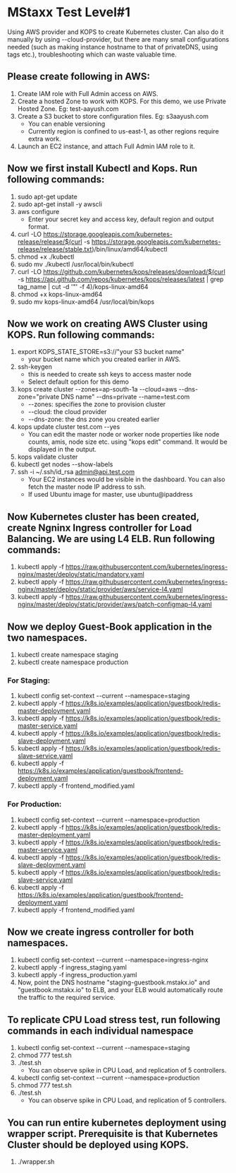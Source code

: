 # MStaxx Test Level#1
Using AWS provider and KOPS to create Kubernetes cluster. Can also do it manually by using --cloud-provider, but there are many small configurations needed  (such as making instance hostname to that of privateDNS, using tags etc.), troubleshooting which can waste valuable time.

## Please create following in AWS:
1. Create IAM role with Full Admin access on AWS.
1. Create a hosted Zone to work with KOPS. For this demo, we use Private Hosted Zone. Eg: test-aayush.com
1. Create a S3 bucket to store configuration files. Eg: s3aayush.com
   * You can enable versioning
   * Currently region is confined to us-east-1, as other regions require extra work.
1. Launch an EC2 instance, and attach Full Admin IAM role to it.

## Now we first install Kubectl and Kops. Run following commands:
   1. sudo apt-get update
   1. sudo apt-get install -y awscli
   1. aws configure
      * Enter your secret key and access key, default region and output format.
   1. curl -LO https://storage.googleapis.com/kubernetes-release/release/$(curl -s https://storage.googleapis.com/kubernetes-release/release/stable.txt)/bin/linux/amd64/kubectl
   1. chmod +x ./kubectl
   1. sudo mv ./kubectl /usr/local/bin/kubectl
   1. curl -LO https://github.com/kubernetes/kops/releases/download/$(curl -s https://api.github.com/repos/kubernetes/kops/releases/latest | grep tag_name | cut -d '"' -f 4)/kops-linux-amd64
   1. chmod +x kops-linux-amd64
   1. sudo mv kops-linux-amd64 /usr/local/bin/kops

## Now we work on creating AWS Cluster using KOPS. Run following commands:
1. export KOPS_STATE_STORE=s3://"your S3 bucket name"
   * your bucket name which you created earlier in AWS.
1. ssh-keygen
   * this is needed to create ssh keys to access master node
   * Select default option for this demo
1. kops create cluster --zones=ap-south-1a --cloud=aws --dns-zone="private DNS name" --dns=private --name=test.com
   * --zones: specifies the zone to provision cluster
   * --cloud: the cloud provider
   * --dns-zone: the dns zone you created earlier
1. kops update cluster test.com --yes
   * You can edit the master node or worker node properties like node counts, amis, node size etc. using "kops edit" command. It 
     would be displayed in the output.
1. kops validate cluster
1. kubectl get nodes --show-labels
1. ssh  -i ~/.ssh/id_rsa admin@api.test.com
   * Your EC2 instances would be visible in the dashboard. You can also fetch the master node IP address to ssh.
   * If used Ubuntu image for master, use ubuntu@ipaddress
  
## Now Kubernetes cluster has been created, create Ngninx Ingress controller for Load Balancing. We are using L4 ELB. Run following commands:
1. kubectl apply -f https://raw.githubusercontent.com/kubernetes/ingress-nginx/master/deploy/static/mandatory.yaml
1. kubectl apply -f https://raw.githubusercontent.com/kubernetes/ingress-nginx/master/deploy/static/provider/aws/service-l4.yaml
1. kubectl apply -f https://raw.githubusercontent.com/kubernetes/ingress-nginx/master/deploy/static/provider/aws/patch-configmap-l4.yaml

## Now we deploy Guest-Book application in the two namespaces.
1. kubectl create namespace staging
1. kubectl create namespace production
### For Staging:
1. kubectl config set-context --current --namespace=staging
1. kubectl apply -f https://k8s.io/examples/application/guestbook/redis-master-deployment.yaml
1. kubectl apply -f https://k8s.io/examples/application/guestbook/redis-master-service.yaml
1. kubectl apply -f https://k8s.io/examples/application/guestbook/redis-slave-deployment.yaml
1. kubectl apply -f https://k8s.io/examples/application/guestbook/redis-slave-service.yaml
1. kubectl apply -f https://k8s.io/examples/application/guestbook/frontend-deployment.yaml
1. kubectl apply -f frontend_modified.yaml
### For Production:
1. kubectl config set-context --current --namespace=production
1. kubectl apply -f https://k8s.io/examples/application/guestbook/redis-master-deployment.yaml
1. kubectl apply -f https://k8s.io/examples/application/guestbook/redis-master-service.yaml
1. kubectl apply -f https://k8s.io/examples/application/guestbook/redis-slave-deployment.yaml
1. kubectl apply -f https://k8s.io/examples/application/guestbook/redis-slave-service.yaml
1. kubectl apply -f https://k8s.io/examples/application/guestbook/frontend-deployment.yaml
1. kubectl apply -f frontend_modified.yaml

## Now we create ingress controller for both namespaces.
1. kubectl config set-context --current --namespace=ingress-nginx
1. kubectl apply -f ingress_staging.yaml
1. kubectl apply -f ingress_production.yaml
1. Now, point the DNS hostname "staging-guestbook.mstakx.io" and "guestbook.mstakx.io" to ELB, and your ELB would automatically route the traffic to the required service.

## To replicate CPU Load stress test, run following commands in each individual namespace
1. kubectl config set-context --current --namespace=staging
1. chmod 777 test.sh
1. ./test.sh
   * You can observe spike in CPU Load, and replication of 5 controllers.
1. kubectl config set-context --current --namespace=production
1. chmod 777 test.sh
1. ./test.sh
   * You can observe spike in CPU Load, and replication of 5 controllers.

## You can run entire kubernetes deployment using wrapper script. Prerequisite is that Kubernetes Cluster should be deployed using KOPS.
1. ./wrapper.sh


